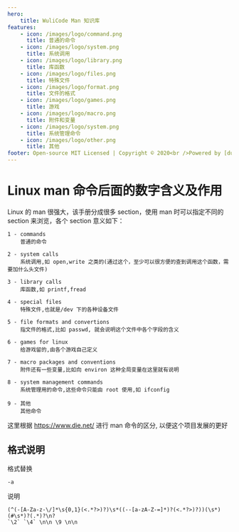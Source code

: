 ```yaml
---
hero:
    title: WuliCode Man 知识库
features:
    - icon: /images/logo/command.png
      title: 普通的命令
    - icon: /images/logo/system.png
      title: 系统调用
    - icon: /images/logo/library.png
      title: 库函数
    - icon: /images/logo/files.png
      title: 特殊文件
    - icon: /images/logo/format.png
      title: 文件的格式
    - icon: /images/logo/games.png
      title: 游戏
    - icon: /images/logo/macro.png
      title: 附件和变量
    - icon: /images/logo/system.png
      title: 系统管理命令
    - icon: /images/logo/other.png
      title: 其他
footer: Open-source MIT Licensed | Copyright © 2020<br />Powered by [dumi](https://d.umijs.org) <br/> <a href="https://beian.miit.gov.cn/" target="_blank">鲁ICP备13016276号-7</a>
---
```


# Linux man 命令后面的数字含义及作用

Linux 的 man 很强大，该手册分成很多 section，使用 man 时可以指定不同的 section 来浏览，各个 section 意义如下：

```
1 - commands
    普通的命令

2 - system calls
    系统调用,如 open,write 之类的(通过这个，至少可以很方便的查到调用这个函数，需要加什么头文件)

3 - library calls
    库函数,如 printf,fread

4 - special files
    特殊文件,也就是/dev 下的各种设备文件
    
5 - file formats and convertions
    指文件的格式,比如 passwd, 就会说明这个文件中各个字段的含义

6 - games for linux
    给游戏留的,由各个游戏自己定义

7 - macro packages and conventions
    附件还有一些变量,比如向 environ 这种全局变量在这里就有说明

8 - system management commands
    系统管理用的命令,这些命令只能由 root 使用,如 ifconfig

9 - 其他
    其他命令
```
这里根据 https://www.die.net/ 进行 man 命令的区分, 以便这个项目发展的更好

## 格式说明

格式替换

`-a` 

说明

```
(^(-[A-Za-z-\/]*\s{0,1}(<.*?>)?)\s*((--[a-zA-Z-=]*)?(<.*?>)?))(\s*)(#\s*)?(.*)?\n?
`\2` `\4` \n\n \9 \n\n
```